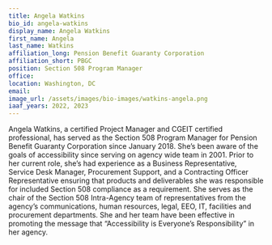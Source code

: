 ```yaml
---
title: Angela Watkins
bio_id: angela-watkins
display_name: Angela Watkins
first_name: Angela
last_name: Watkins
affiliation_long: Pension Benefit Guaranty Corporation
affiliation_short: PBGC
position: Section 508 Program Manager
office: 
location: Washington, DC
email: 
image_url: /assets/images/bio-images/watkins-angela.png
iaaf_years: 2022, 2023
---
```

Angela Watkins, a certified Project Manager and CGEIT certified professional, has served as the Section 508 Program Manager for Pension Benefit Guaranty Corporation since January 2018. She’s been aware of the goals of accessibility since serving on agency wide team in 2001. Prior to her current role, she’s had experience as a Business Representative, Service Desk Manager, Procurement Support, and a Contracting Officer Representative ensuring that products and deliverables she was responsible for included Section 508 compliance as a requirement. She serves as the chair of the Section 508 Intra-Agency team of representatives from the agency’s communications, human resources, legal, EEO, IT, facilities and procurement departments. She and her team have been effective in promoting the message that “Accessibility is Everyone’s Responsibility” in her agency.